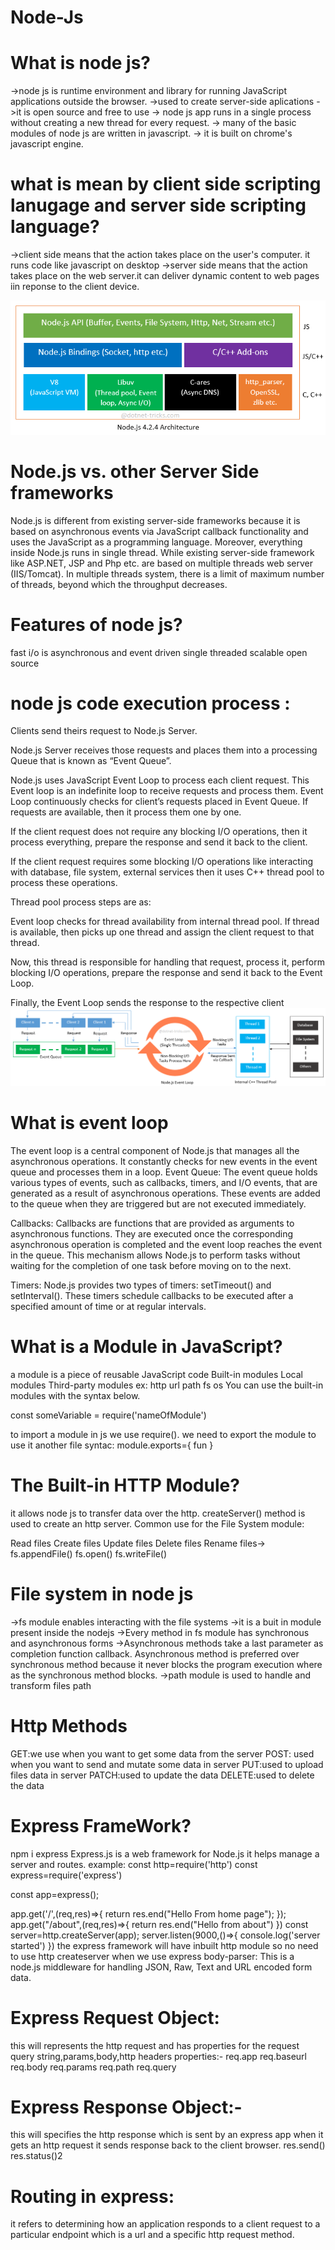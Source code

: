# Node-Js
# What is node js?
->node js is runtime environment and library for running JavaScript applications outside the browser.
->used to create server-side aplications
->it is open source and free to use
-> node js app runs in a single process without creating a new thread for every request.
-> many of the basic modules of node js are written in javascript.
-> it is built on chrome's javascript engine.

# what is  mean by client side scripting lanugage and server side scripting language?
 ->client side means that the action takes place on the user's computer. it runs code like javascript on desktop
 ->server side means that the action takes place on the web server.it can deliver dynamic content to web pages iin reponse to the client device.

 ![alt text](image.png)

# Node.js vs. other Server Side frameworks
Node.js is different from existing server-side frameworks because it is based on asynchronous events via JavaScript callback functionality and uses the JavaScript as a programming language. Moreover, everything inside Node.js runs in single thread.
While existing server-side framework like ASP.NET, JSP and Php etc. are based on multiple threads web server (IIS/Tomcat). In multiple threads system, there is a limit of maximum number of threads, beyond which the throughput decreases.

# Features of node js?
fast
i/o is asynchronous and event driven
single threaded
scalable
open source

# node js code execution process :

Clients send theirs request to Node.js Server.

Node.js Server receives those requests and places them into a processing Queue that is known as “Event Queue”.

Node.js uses JavaScript Event Loop to process each client request. This Event loop is an indefinite loop to receive requests and process them. Event Loop continuously checks for client’s requests placed in Event Queue. If requests are available, then it process them one by one.

If the client request does not require any blocking I/O operations, then it process everything, prepare the response and send it back to the client.

If the client request requires some blocking I/O operations like interacting with database, file system, external services then it uses C++ thread pool to process these operations.

Thread pool process steps are as:

Event loop checks for thread availability from internal thread pool. If thread is available, then picks up one thread and assign the client request to that thread.

Now, this thread is responsible for handling that request, process it, perform blocking I/O operations, prepare the response and send it back to the Event Loop.

Finally, the Event Loop sends the response to the respective client
![alt text](image-1.png)

# What is event loop
The event loop is a central component of Node.js that manages all the asynchronous operations. It constantly checks for new events in the event queue and processes them in a loop.
Event Queue: The event queue holds various types of events, such as callbacks, timers, and I/O events, that are generated as a result of asynchronous operations. These events are added to the queue when they are triggered but are not executed immediately.

Callbacks: Callbacks are functions that are provided as arguments to asynchronous functions. They are executed once the corresponding asynchronous operation is completed and the event loop reaches the event in the queue. This mechanism allows Node.js to perform tasks without waiting for the completion of one task before moving on to the next.

Timers: Node.js provides two types of timers: setTimeout() and setInterval(). These timers schedule callbacks to be executed after a specified amount of time or at regular intervals.

# What is a Module in JavaScript?
a module is a piece of reusable JavaScript code
Built-in modules
Local modules
Third-party modules
 ex: http
url
path
fs
os
You can use the built-in modules with the syntax below.

const someVariable = require('nameOfModule')

to import a module in js we use require().
we need to export the module to use it another file syntac:
module.exports={
    fun
}

# The Built-in HTTP Module?
 it allows node js to transfer data over the http.
 createServer() method is used to create an http server.
 Common use for the File System module:

Read files
Create files
Update files
Delete files
Rename files->
fs.appendFile()
fs.open()
fs.writeFile()

# File system in node js

->fs module enables interacting with the file systems
->it is a buit in module present inside the nodejs
->Every method in fs module has synchronous and asynchronous forms
->Asynchronous methods take a last parameter as completion function callback. Asynchronous method is preferred over synchronous method because it never blocks the program execution where as the synchronous method blocks.
->path module is used to handle and transform files path

# Http Methods
GET:we use when you want to get some data from the server
POST: used when you want to send and mutate some data in server
PUT:used to upload files data in server
PATCH:used to update the data
DELETE:used to delete the data

# Express FrameWork?
npm i express
 Express.js is a web framework for Node.js
 it helps manage a server and routes.
 example:
 const http=require('http')
const express=require('express')

const app=express();

app.get('/',(req,res)=>{
    return res.end("Hello From home page");
});
app.get("/about",(req,res)=>{
    return res.end("Hello from about")
})
const server=http.createServer(app);
server.listen(9000,()=>{
    console.log('server started')
})
the express framework will have inbuilt http module so no need to use http createserver when we use express
body-parser: This is a node.js middleware for handling JSON, Raw, Text and URL encoded form data.

# Express Request Object:
this will represents the http request and has properties for the request query string,params,body,http headers
properties:-
req.app
req.baseurl
req.body
req.params
req.path
req.query
# Express Response Object:-
this will specifies the http response which is sent by an express app when it gets an http request
it sends response back to the client browser.
res.send()
res.status()2
# Routing in express:
 it refers to determining how an application responds to a client request to a particular endpoint which is a url and a specific http request method.

 


